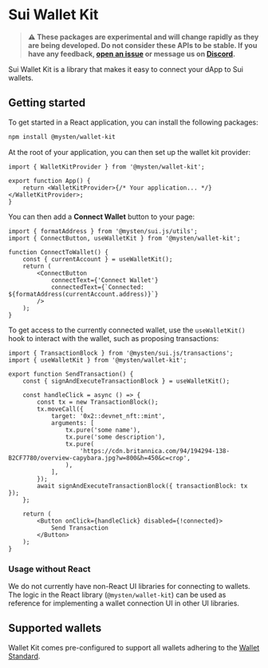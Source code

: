 # Sui Wallet Kit

> **⚠️ These packages are experimental and will change rapidly as they are being developed. Do not
> consider these APIs to be stable. If you have any feedback,
> [open an issue](https://github.com/MystenLabs/sui/issues/new/choose) or message us on
> [Discord](https://discord.gg/Sui).**

Sui Wallet Kit is a library that makes it easy to connect your dApp to Sui wallets.

## Getting started

To get started in a React application, you can install the following packages:

```bash
npm install @mysten/wallet-kit
```

At the root of your application, you can then set up the wallet kit provider:

```tsx
import { WalletKitProvider } from '@mysten/wallet-kit';

export function App() {
	return <WalletKitProvider>{/* Your application... */}</WalletKitProvider>;
}
```

You can then add a **Connect Wallet** button to your page:

```tsx
import { formatAddress } from '@mysten/sui.js/utils';
import { ConnectButton, useWalletKit } from '@mysten/wallet-kit';

function ConnectToWallet() {
	const { currentAccount } = useWalletKit();
	return (
		<ConnectButton
			connectText={'Connect Wallet'}
			connectedText={`Connected: ${formatAddress(currentAccount.address)}`}
		/>
	);
}
```

To get access to the currently connected wallet, use the `useWalletKit()` hook to interact with the
wallet, such as proposing transactions:

```tsx
import { TransactionBlock } from '@mysten/sui.js/transactions';
import { useWalletKit } from '@mysten/wallet-kit';

export function SendTransaction() {
	const { signAndExecuteTransactionBlock } = useWalletKit();

	const handleClick = async () => {
		const tx = new TransactionBlock();
		tx.moveCall({
			target: '0x2::devnet_nft::mint',
			arguments: [
				tx.pure('some name'),
				tx.pure('some description'),
				tx.pure(
					'https://cdn.britannica.com/94/194294-138-B2CF7780/overview-capybara.jpg?w=800&h=450&c=crop',
				),
			],
		});
		await signAndExecuteTransactionBlock({ transactionBlock: tx });
	};

	return (
		<Button onClick={handleClick} disabled={!connected}>
			Send Transaction
		</Button>
	);
}
```

### Usage without React

We do not currently have non-React UI libraries for connecting to wallets. The logic in the React
library (`@mysten/wallet-kit`) can be used as reference for implementing a wallet connection UI in
other UI libraries.

## Supported wallets

Wallet Kit comes pre-configured to support all wallets adhering to the
[Wallet Standard](https://github.com/wallet-standard/wallet-standard/).
